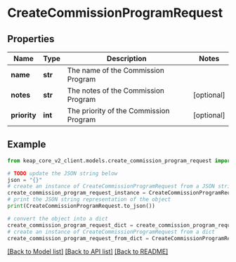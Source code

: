 # CreateCommissionProgramRequest


## Properties

Name | Type | Description | Notes
------------ | ------------- | ------------- | -------------
**name** | **str** | The name of the Commission Program | 
**notes** | **str** | The notes of the Commission Program | [optional] 
**priority** | **int** | The priority of the Commission Program | [optional] 

## Example

```python
from keap_core_v2_client.models.create_commission_program_request import CreateCommissionProgramRequest

# TODO update the JSON string below
json = "{}"
# create an instance of CreateCommissionProgramRequest from a JSON string
create_commission_program_request_instance = CreateCommissionProgramRequest.from_json(json)
# print the JSON string representation of the object
print(CreateCommissionProgramRequest.to_json())

# convert the object into a dict
create_commission_program_request_dict = create_commission_program_request_instance.to_dict()
# create an instance of CreateCommissionProgramRequest from a dict
create_commission_program_request_from_dict = CreateCommissionProgramRequest.from_dict(create_commission_program_request_dict)
```
[[Back to Model list]](../README.md#documentation-for-models) [[Back to API list]](../README.md#documentation-for-api-endpoints) [[Back to README]](../README.md)



